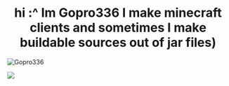 <h1 align="center">hi :^ Im Gopro336
  I make minecraft clients and sometimes I make buildable sources out of jar files) </h1>
<p align="left"> <img src="https://komarev.com/ghpvc/?username=Gopro336" alt="Gopro336" /> </p>

![](https://hit.yhype.me/github/profile?user_id=63124240)
